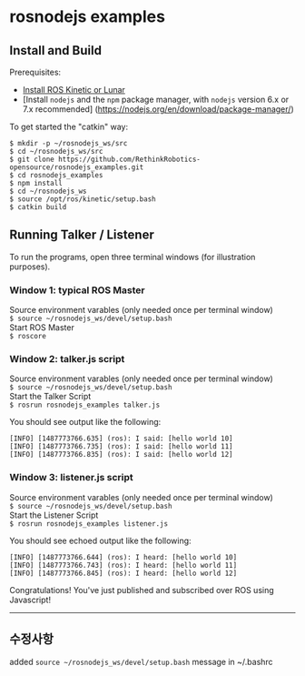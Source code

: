 # rosnodejs examples

## Install and Build

Prerequisites:
- [Install ROS Kinetic or Lunar](http://wiki.ros.org/kinetic/Installation/Ubuntu)  
- [Install `nodejs` and the `npm` package manager, with `nodejs` version 6.x or 7.x recommended]
(https://nodejs.org/en/download/package-manager/)  
  
To get started the "catkin" way:
```
$ mkdir -p ~/rosnodejs_ws/src
$ cd ~/rosnodejs_ws/src
$ git clone https://github.com/RethinkRobotics-opensource/rosnodejs_examples.git
$ cd rosnodejs_examples
$ npm install
$ cd ~/rosnodejs_ws
$ source /opt/ros/kinetic/setup.bash
$ catkin build
```

## Running Talker / Listener
To run the programs, open three terminal windows (for illustration purposes).  
### Window 1: typical ROS Master
  
Source environment varables (only needed once per terminal window)  
`$ source ~/rosnodejs_ws/devel/setup.bash`  
Start ROS Master  
`$ roscore`  
  
### Window 2: talker.js script 
  
Source environment varables (only needed once per terminal window)  
`$ source ~/rosnodejs_ws/devel/setup.bash`  
Start the Talker Script  
`$ rosrun rosnodejs_examples talker.js`  
  
You should see output like the following:
```
[INFO] [1487773766.635] (ros): I said: [hello world 10]
[INFO] [1487773766.735] (ros): I said: [hello world 11]
[INFO] [1487773766.835] (ros): I said: [hello world 12]
```

### Window 3: listener.js script
  
Source environment varables (only needed once per terminal window)  
`$ source ~/rosnodejs_ws/devel/setup.bash`  
Start the Listener Script  
`$ rosrun rosnodejs_examples listener.js`  
  
You should see echoed output like the following:
```
[INFO] [1487773766.644] (ros): I heard: [hello world 10]
[INFO] [1487773766.743] (ros): I heard: [hello world 11]
[INFO] [1487773766.845] (ros): I heard: [hello world 12]
```

Congratulations! You've just published and subscribed over ROS using Javascript!

---------------------------------------------------------------------------------

## 수정사항

added `source ~/rosnodejs_ws/devel/setup.bash` message in ~/.bashrc
